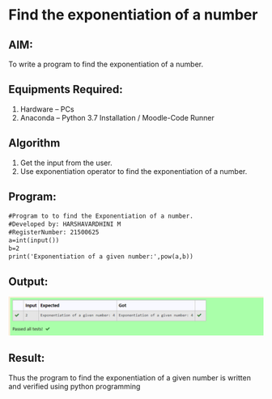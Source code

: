 # Find the exponentiation of a number

## AIM:
To write a program to find the exponentiation of a number.

## Equipments Required:
1. Hardware – PCs
2. Anaconda – Python 3.7 Installation / Moodle-Code Runner

## Algorithm
1. Get the input from the user.
2. Use exponentiation operator to find the exponentiation of a number.

## Program:
```
#Program to to find the Exponentiation of a number.
#Developed by: HARSHAVARDHINI M
#RegisterNumber: 21500625
a=int(input())
b=2
print('Exponentiation of a given number:',pow(a,b))
```

## Output:
![exponentiation of a number](harsha.png)


## Result:
Thus the program to find the exponentiation of a given number is written and verified using python programming
